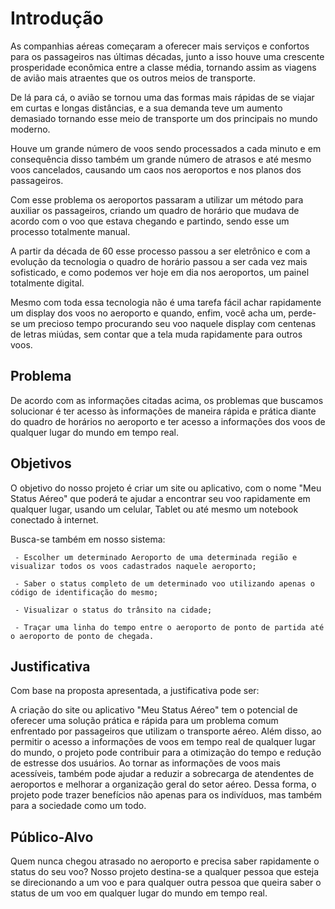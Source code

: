 # Introdução

As companhias aéreas começaram a oferecer mais serviços e confortos para os passageiros nas últimas décadas, junto a isso houve uma crescente prosperidade econômica entre a classe média, tornando assim as viagens de avião mais atraentes que os outros meios de transporte.

De lá para cá, o avião se tornou uma das formas mais rápidas de se viajar em curtas e longas distâncias, e a sua demanda teve um aumento demasiado tornando esse meio de transporte um dos principais no mundo moderno.

Houve um grande número de voos sendo processados a cada minuto e em consequência disso também um grande número de atrasos e até mesmo voos cancelados, causando um caos nos aeroportos e nos planos dos passageiros.

 Com esse problema os aeroportos passaram a utilizar um método para auxiliar os passageiros, criando um quadro de horário que mudava de acordo com o voo que estava chegando e partindo, sendo esse um processo totalmente manual.
 
A partir da década de 60 esse processo passou a ser eletrônico e com a evolução da tecnologia o quadro de horário passou a ser cada vez mais sofisticado, e como podemos ver hoje em dia nos aeroportos, um painel totalmente digital.

Mesmo com toda essa tecnologia não é uma tarefa fácil achar rapidamente um display dos voos no aeroporto e quando, enfim, você acha um, perde-se um precioso tempo procurando seu voo naquele display com centenas de letras miúdas, sem contar que a tela muda rapidamente para outros voos.


## Problema
De acordo com as informações citadas acima, os problemas que buscamos solucionar é ter acesso às informações de maneira rápida e prática diante do quadro de horários no aeroporto e ter acesso a informações dos voos de qualquer lugar do mundo em tempo real.


## Objetivos

O objetivo do nosso projeto é criar um site ou aplicativo, com o nome "Meu Status Aéreo" que poderá te ajudar a encontrar seu voo rapidamente em qualquer lugar, usando um celular, Tablet ou até mesmo um notebook conectado à internet.

Busca-se também em nosso sistema:

     - Escolher um determinado Aeroporto de uma determinada região e visualizar todos os voos cadastrados naquele aeroporto;
     
     - Saber o status completo de um determinado voo utilizando apenas o código de identificação do mesmo;
 
     - Visualizar o status do trânsito na cidade;
 
     - Traçar uma linha do tempo entre o aeroporto de ponto de partida até o aeroporto de ponto de chegada.


## Justificativa

Com base na proposta apresentada, a justificativa pode ser:

A criação do site ou aplicativo "Meu Status Aéreo" tem o potencial de oferecer uma solução prática e rápida para um problema comum enfrentado por passageiros que utilizam o transporte aéreo. Além disso, ao permitir o acesso a informações de voos em tempo real de qualquer lugar do mundo, o projeto pode contribuir para a otimização do tempo e redução de estresse dos usuários. Ao tornar as informações de voos mais acessíveis, também pode ajudar a reduzir a sobrecarga de atendentes de aeroportos e melhorar a organização geral do setor aéreo. Dessa forma, o projeto pode trazer benefícios não apenas para os indivíduos, mas também para a sociedade como um todo.


## Público-Alvo

Quem nunca chegou atrasado no aeroporto e precisa saber rapidamente o status do seu voo?
Nosso projeto destina-se a qualquer pessoa que esteja se direcionando a um voo e para qualquer outra pessoa que queira saber o status de um voo em qualquer lugar do mundo em tempo real.
